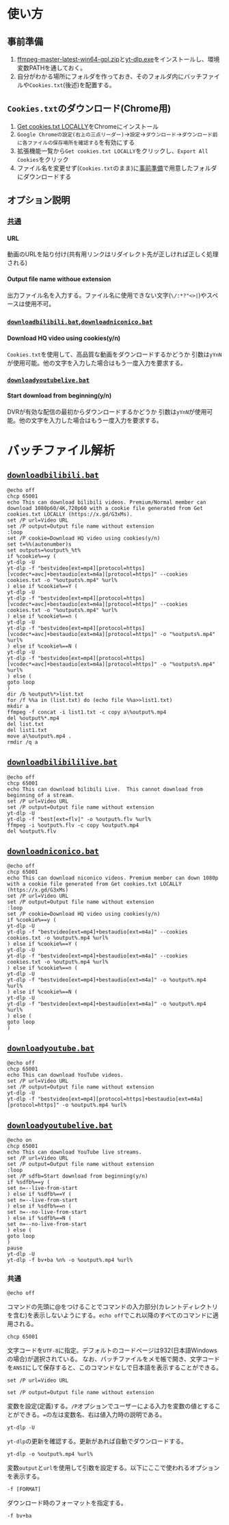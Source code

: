 # 使い方
## 事前準備
1. [ffmpeg-master-latest-win64-gpl.zip](https://github.com/BtbN/FFmpeg-Builds/releases/tag/latest)と[yt-dlp.exe](https://github.com/yt-dlp/yt-dlp/releases)をインストールし、環境変数PATHを通しておく。
2. 自分がわかる場所にフォルダを作っておき、そのフォルダ内にバッチファイルや`Cookies.txt`(後述)を配置する。
## `Cookies.txt`のダウンロード(Chrome用)
1. [Get cookies.txt LOCALLY](https://chromewebstore.google.com/detail/get-cookiestxt-locally/cclelndahbckbenkjhflpdbgdldlbecc)をChromeにインストール
2. `Google Chromeの設定(右上の三点リーダー)`→`設定`→`ダウンロード`→`ダウンロード前に各ファイルの保存場所を確認する`を有効にする
3. 拡張機能一覧から`Get cookies.txt LOCALLY`をクリックし、`Export All Cookies`をクリック
4. ファイル名を変更せず(`Cookies.txt`のまま)に[事前準備](#事前準備)で用意したフォルダにダウンロードする
## オプション説明
### [共通](batches/)
#### URL
動画のURLを貼り付け(共有用リンクはリダイレクト先が正しければ正しく処理される)
#### Output file name withoue extension
出力ファイル名を入力する。ファイル名に使用できない文字(`\/:*?"<>|`)やスペースは使用不可。
### [`downloadbilibili.bat`](batches/downloadbilibili.bat),[`downloadniconico.bat`](batches/downloadniconico.bat)
#### Download HQ video using cookies(y/n)
`Cookies.txt`を使用して、高品質な動画をダウンロードするかどうか
引数は`yYnN`が使用可能。他の文字を入力した場合はもう一度入力を要求する。
### [`downloadyoutubelive.bat`](batches/downloadyoutubelive.bat)
#### Start download from beginning(y/n)
DVRが有効な配信の最初からダウンロードするかどうか
引数は`yYnN`が使用可能。他の文字を入力した場合はもう一度入力を要求する。
# バッチファイル解析
## [`downloadbilibili.bat`](batches/downloadbilibili.bat)
```
@echo off
chcp 65001
echo This can download bilibili videos. Premium/Normal member can download 1080p60/4K,720p60 with a cookie file generated from Get cookies.txt LOCALLY (https://x.gd/G3xMs). 
set /P url=Video URL 
set /P output=Output file name without extension 
:loop
set /P cookie=Download HQ video using cookies(y/n)
set t=%%(autonumber)s
set outputs=%output%_%t% 
if %cookie%==y (
yt-dlp -U
yt-dlp -f "bestvideo[ext=mp4][protocol=https][vcodec*=avc]+bestaudio[ext=m4a][protocol=https]" --cookies cookies.txt -o "%outputs%.mp4" %url%
) else if %cookie%==Y (
yt-dlp -U
yt-dlp -f "bestvideo[ext=mp4][protocol=https][vcodec*=avc]+bestaudio[ext=m4a][protocol=https]" --cookies cookies.txt -o "%outputs%.mp4" %url%
) else if %cookie%==n (
yt-dlp -U
yt-dlp -f "bestvideo[ext=mp4][protocol=https][vcodec*=avc]+bestaudio[ext=m4a][protocol=https]" -o "%outputs%.mp4" %url%
) else if %cookie%==N (
yt-dlp -U
yt-dlp -f "bestvideo[ext=mp4][protocol=https][vcodec*=avc]+bestaudio[ext=m4a][protocol=https]" -o "%outputs%.mp4" %url%
) else (
goto loop
)
dir /b %output%*>list.txt
for /f %%a in (list.txt) do (echo file %%a>>list1.txt)
mkdir a
ffmpeg -f concat -i list1.txt -c copy a\%output%.mp4
del %output%*.mp4
del list.txt
del list1.txt
move a\%output%.mp4 .
rmdir /q a
```
## [`downloadbilibililive.bat`](batches/downloadbilibililive.bat)
```
@echo off
chcp 65001
echo This can download bilibili Live.  This cannot download from beginning of a stream.
set /P url=Video URL 
set /P output=Output file name without extension 
yt-dlp -U
yt-dlp -f "best[ext=flv]" -o %output%.flv %url%
ffmpeg -i %output%.flv -c copy %output%.mp4
del %output%.flv
```
## [`downloadniconico.bat`](batches/downloadniconico.bat)
```
@echo off
chcp 65001
echo This can download niconico videos. Premium member can down 1080p with a cookie file generated from Get cookies.txt LOCALLY (https://x.gd/G3xMs)
set /P url=Video URL 
set /P output=Output file name without extension 
:loop
set /P cookie=Download HQ video using cookies(y/n) 
if %cookie%==y (
yt-dlp -U
yt-dlp -f "bestvideo[ext=mp4]+bestaudio[ext=m4a]" --cookies cookies.txt -o %output%.mp4 %url%
) else if %cookie%==Y (
yt-dlp -U
yt-dlp -f "bestvideo[ext=mp4]+bestaudio[ext=m4a]" --cookies cookies.txt -o %output%.mp4 %url%
) else if %cookie%==n (
yt-dlp -U
yt-dlp -f "bestvideo[ext=mp4]+bestaudio[ext=m4a]" -o %output%.mp4 %url%
) else if %cookie%==N (
yt-dlp -U
yt-dlp -f "bestvideo[ext=mp4]+bestaudio[ext=m4a]" -o %output%.mp4 %url%
) else (
goto loop
)
```
## [`downloadyoutube.bat`](batches/downloadyoutube.bat)
```
@echo off
chcp 65001
echo This can download YouTube videos. 
set /P url=Video URL 
set /P output=Output file name without extension 
yt-dlp -U
yt-dlp -f "bestvideo[ext=mp4][protocol=https]+bestaudio[ext=m4a][protocol=https]" -o %output%.mp4 %url%
```
## [`downloadyoutubelive.bat`](batches/downloadyoutubelive.bat)
```
@echo on
chcp 65001
echo This can download YouTube live streams. 
set /P url=Video URL 
set /P output=Output file name without extension 
:loop
set /P sdfb=Start download from beginning(y/n) 
if %sdfb%==y (
set n=--live-from-start
) else if %sdfb%==Y (
set n=--live-from-start
) else if %sdfb%==n (
set n=--no-live-from-start
) else if %sdfb%==N (
set n=--no-live-from-start
) else (
goto loop
)
pause
yt-dlp -U
yt-dlp -f bv+ba %n% -o %output%.mp4 %url%
```
### 共通
```
@echo off
```
コマンドの先頭に@をつけることでコマンドの入力部分(カレントディレクトリを含む)を表示しないようにする。`echo off`でこれ以降のすべてのコマンドに適用される。
```
chcp 65001
```
文字コードを`UTF-8`に指定。デフォルトのコードページは932(日本語Windowsの場合)が選択されている。
なお、バッチファイルをメモ帳で開き、文字コードを`ANSI`にして保存すると、このコマンドなしで日本語を表示することができる。
```
set /P url=Video URL
```
```
set /P output=Output file name without extension
```
変数を設定(定義)する。`/P`オプションでユーザーによる入力を変数の値とすることができる。`=`の左は変数名、右は値入力時の説明である。
```
yt-dlp -U
```
`yt-dlp`の更新を確認する。更新があれば自動でダウンロードする。
```
yt-dlp -o %output%.mp4 %url%
```
変数`output`と`url`を使用して引数を設定する。以下にここで使われるオプションを表示する。
```
-f [FORMAT]
```
ダウンロード時のフォーマットを指定する。
```
-f bv+ba
```

